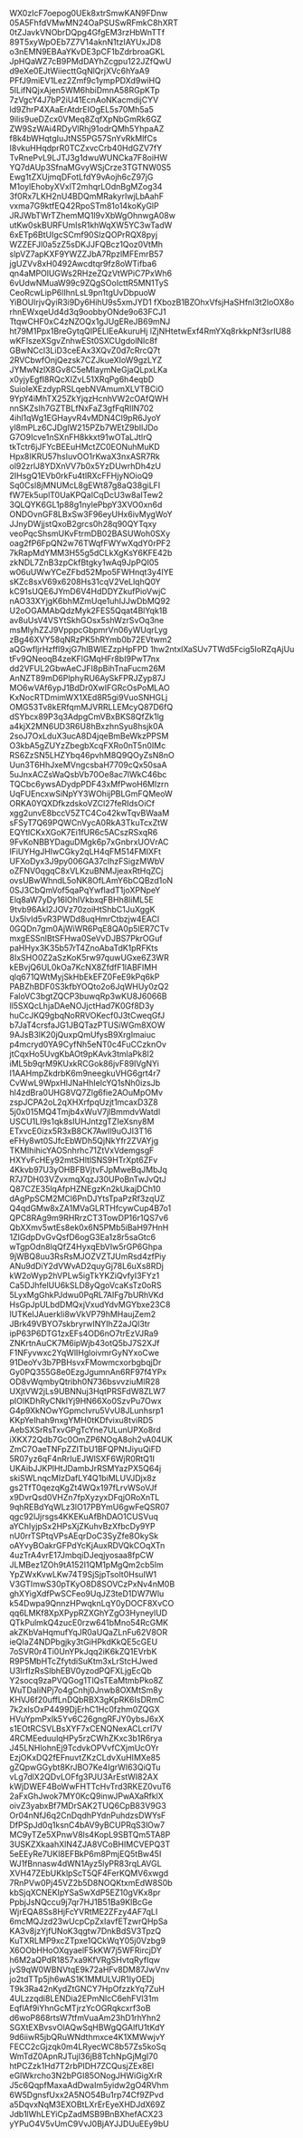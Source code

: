 WX0zIcF7oepog0UEk8xtrSmwKAN9FDnw
05A5FhfdVMwMN24OaPSUSwRFmkC8hXRT
0tZJavkVNObrDQpg4GfgEM3rzHbWnTTf
89T5xyWpOEb7Z7V14aknN1tzIAYUxJD8
o3nEMN9EBAaYKvDE3pCF1bZdrbroaGKL
JpHQaWZ7cB9PMdDAYhZcgpu122JZfQwU
d9eXe0EJtWiiecttGqNlQrjXVc6hYaA9
PFfJ9miEV1Lez2Zmf9c1ympPDXd9wiHQ
5ILifNQjxAjen5WM6hbiDmnA58RGpKTp
7zVgcY4J7bP2iU41EcnAoNKacmdijCYV
ld9ZhrP4XAaErAtdrEIOgEL5s70Mh5a5
9ilis9ueDZcx0VMeq8ZqfXpNbGmRk6GZ
ZW9SzWAi4RDyVlRhj91odrQMh5YhpaAZ
f8k4bWHqtgIuJtNS5PG57SnYvRkMlfCs
I8vkuHHqdprR0TCZxvcCrb40HdGZV7fY
TvRnePvL9LJTJ3g1dwuWUNCka7F8oiHW
YQ7dAUp3SfnaMGvyWSjCrze3TGTNW0S5
Ewg1tZXUjmqDFotLfdY9vAojh6cZ97jG
M1oylEhobyXVxlT2mhqrLOdnBgMZog34
3f0Rx7LKH2nU4BDQmMRakyrIwjLbAahF
vxma7G9ktfEQ42RpoSTm81o14koKyGlP
JRJWbTWrTZhemMQ1l9vXbWgOhnwgA08w
utKw0skBURFUmIsR1khWqXW5YC3wTadW
6xETp6BtUIgcSCmf90SlzQOPrRQX8pyj
WZZEFJl0a5zZ5sDKJJFQBcz1Qoz0VtMh
slpVZ7apKXF9YWZZJbA7RpzlMFEmrB57
jgUZVv8xH0492Awcdtqr9fz8oWTifba6
qn4aMPOlUGWs2RHzeZQzVtWPiC7PxWh6
6vUdwNMuaW99c9ZQgSOoIcttR5MN1TyS
CeoRcwLipP6lIhnLsL9pn1tgUvDbpuoW
YiBOUlrjvQyiR3i9Dy6HihU9s5xmJYD1
fXbozB1BZOhxVfsjHaSHfnl3t2loOX8o
rhnEWxqeUd4d3q9oobbyONde9o63FCJ1
TtqwCHF0xC4zNZOQx1gJUgEReJB69mNJ
ht79M1Ppx1BreGytqQIPELIEeAkuruHj
lZjNHtetwExf4RmYXq8rkkpNf3srIU88
wKFIszeXSgvZnhwESt0SXCUgdolNlc8f
GBwNCcl3LiD3ceEAx3XQvZ0d7cRrcQ7t
2RVCbwfOnjQezsk7CZJkueXIoW9gzLYZ
JYMwNzlX8Gv8C5eMIaymNeGjaQLpxLKa
x0yjyEgfI8RQcXIZvL51XRqPg6h4eqbD
SuioIeXEzdypRSLqebNVAmumXLVTBCiO
9YpY4iMhTX25ZkYjqzHcnhVW2cOAfQWH
nnSKZsIh7GZTBLfNxFaZ3gfFqRIlN702
4ihl1qWg1EGHayvR4vMDN4Cl9pR6JyoY
yl8mPLz6CJDglW215PZb7WEtZ9bIlJDo
G7O9Icve1nSXnFH8kkxt91wOTaLJtlrQ
tkTctr6jJFYcBEEuHMctZC0EONuhMuKD
Hpx8IKRU57hsIuvOO1rKwaX3nxASR7Rk
ol92zrlJ8YDXnVV7b0x5YzDUwrhDh4zU
2IHsgQ1EVb0rkFu4tlRXcFFHjyNOioQ9
Sq0Csl8jMNUMcL8gEWt87g8aQ38giLFI
fW7Ek5uplT0UaKPQaICqDcU3w8aITew2
3QLQYK6GL1p88g1nylePbpY3XVO0xn6d
ONDOvnGF8LBxSw3F96eyUHx6ivMygWoY
JJnyDWjjstQxoB2grcs0h28q90QYTqxy
veoPqcShsmUKvFtrmDB02BASUWoh0SXy
oag2fP6FpQN2w76TWqfFWYwXqdY0rPF2
7kRapMdYMM3H55g5dCLkXgKsY6KFE42b
zkNDL7ZnB3zpCkfBtgky1wAq9JpPQI05
w06uUWwYCeZFbd52Mpo5FWHnqt3y4lYE
sKZc8sxV69x6208Hs31cqV2VeLlqhQ0Y
kC91sUQE6JYmD6V4HdDDYZkufPioVwjC
nAO33XYjgK6bhMZmUqe1uhIJJwDbMQ92
U2oOGAMAbQdzMyk2FES5Qqat4BlYqk1B
av8uUsV4VSYtSkhGOsx5shWzrSvOq3ne
msMlyhZZJ9VpppcGbpmrVn06yWUqrLyg
zBg46XVY58qNRzPK5hRYmb0b72EVtwm2
aQGwfljrHzffl9xjG7hlBWlEZzpHpFPD
1hw2ntxlXaSUv7TWd5Fcig5loRZqAjUu
tFv9QNeoqB4zeKFlGMqHFr8bI9PwT7nx
dd2VFUL2GbwAeCJFI8pBihTnaFucm26M
AnNZT89mD6PlphyRU6AySkFPRJZyp87J
MO6wVAf6ypJ1BdDr0XwIFGRcOsPoMLAO
KxNocRTDmimWX1XEd8R5gi9VuoSNHGLj
OMG53Tv8kERfqmMJVRRLLEMcyQ87D6fQ
dSYbcx89P3q3AdpgCmVBxBKS8QfZk1lg
a4kjX2MN6UD3R6U8hBxzhnSyu8hsjk0A
2soJ7OxLduX3ucA8D4jqeBmBeWkzPPSM
O3kbA5gZUYzZbegbXcqFXRo0nT5n0IMc
RS6ZzSN5LHZYbq46pvhM8Q9QOyZsN8nO
Uun3T6HhJxeMVngcsbaH7709cQx50saA
5uJnxACZsWaQsbVb70Oe8ac7lWkC46bc
TQCbc6ywsADydpPDF43xMfPwoH6Mlzrn
UqFUEncxwSiNpYY3WOhijPBLGmFQMeoW
ORKA0YQXDfkzdskoVZCl27feRIdsOiCf
xgg2unvE8bccV5ZTC4Co42kwTqvBWaaM
sFSyT7Q69PQWCnVycA0RkA3TkuTcxZtW
EQYtlCKxXGoK7Ei1fUR6c5ACszRSxqR6
9FvKoNBBYDaguDMgk6p7xGnbrxUOVrAC
lFiUYHgJHIwCGky2qLH4qFM514FMIXFt
UFXoDyx3J9py006GA37cIhzFSigzMWbV
oZFNV0qgqC8xVLKzuBNMJjeaxRtHqZCj
ovsUBwWhndL5oNK8OfLAmY6bCQBzd1oN
0SJ3CbQmVof5qaPqYwfIadT1joXPNpeY
Elq8aW7yDy16lOhIVkbxqFBHh8liML5E
9tvb96Akl2JOVz70zoiHtShbC1JuXggK
Ux5lvId5vR3PWDd8uqHmrCtbzjw4EACl
0GQDn7gm0AjWiWR6PqE8QA0p5lER7CTv
mxgESSnlBtSFHwa0SeVvDJBS7PkrOGuf
paHHyx3K35b57rT4ZnoAbaTdK1pRFKts
8IxSHO0Z2aSzKoK5rw97quwUGxe6Z3WR
kEBvjQ6UL0kOa7KcNX8ZfdfF1lABFIMH
qlq671QWtMyjSkHbEkEFZ0FeE9kPq6kP
PABZhBDF0S3kfbYOQto2o6JqWHUy0zQ2
FaloVC3bgtZQCP3buwqRp3wKU8J6066B
ll5SXQcLhjaDAeNOJjctHad7K0Gf8D3y
huCcJKQ9gbqNoRRVOKecf0J3tCweqGfJ
b7JaT4crsfaJG1JBQTazPTUSiWGm8XOW
9AJsB3lK20jQuxpQmUfysB9XrgImaiuc
p4mcryd0YA9CyfNh5eNT0c4FuCCzknOv
jtCqxHo5UvgKbAOt9pKAvk3tmlaPk8I2
iML5b9qrM9KUxkRCGok86jvF89IVgNYi
I1AAHmpZkdrbK6m9neegkuVHG6grt4r7
CvWwL9WpxHIJNaHhIeIcYQ1sNh0izsJb
hl4zdBra0UHG8VQ7Zlg6fie2AOuMpOMv
zspJCPA2oL2qXHXrfpqUzjt1mcaxD3Z8
5j0x015MQ4Tmjb4xWuV7jlBmmdvWatdl
USCU1LI9s1qk8sIUHJntzgTZIeXsny8M
ETxvcE0izx5R3xB8CK7AwIl9uOJI3T16
eFHy8wt0SJfcEbWDh5QjNkYfr2ZVAYjg
TKMIhihicYAOSnhrhc71ZtVxVdemgsgF
HXYvFcHEy92mtSHltlSNS9HTrXpt6ZFv
4Kkvb97U3yOHBFBVjtvFJpMweBqJMbJq
R7J7DH03VZvxmqXqzJ30UPoBnTwJvQtJ
Q87CZE35lqAfpHZNEgzKn2kUkajDCh10
dAgPpSCM2MCl6PnDJYtsTpaPzRf3zqUZ
Q4qdGMw8xZA1MVaGLRTHfcywCup4B7o1
QPC8RAg9m9RHRrzCT3TowDP16r1QS7v6
QbXXmv5wtEs8ek0x6N5PMb5iBaH97HnH
1ZIGdpDvGvQsfD6ogG3Ea1z8r5saGtc6
wTgpOdn8lqQfZ4HyxqEbVIw5rGP6Ghpa
9jWBQ8uu3RsRsMJOZVZTJUmRsd4zfPiy
ANu9dDiY2dVWvAD2quyGj78L6uXs8RDj
kW2oWyp2hVPLw5igTkYKZiQvfyI3FYz1
Ca5DJhfelUU6kSLD8yQgoVcaKsTz0oRS
5LyxMgGhkPJdwu0PqRL7AIFg7bURhVKd
HsGpJpULbdDMQxjVxudYdvMGYbxe23C8
lUTKeIJAuerkli8wVkVP79hMHaujZem2
JBrk49VBYO7skbryrwINYIhZ2aJQl3tr
ipP63P6DTG1zxEFs4OD6nO7trEzVJRa9
ZNKrtnAuCK7M6ipWjb43otQ5bJ7S2XJf
F1NFyvwxc2YqWlIHgloivmrGyNYxoCwe
91DeoYv3b7PBHsvxFMowmcxorbgbqjDr
Gy0PQ355G8e0EzgJgumnAn6RF97f4YPx
OD8vWqmbyQtribh0N736bsvvziuMlR28
UXjtVW2jLs9UBNNuj3HqtPRSFdW8ZLW7
pIOlKDhRyCNkIYj9HN66Xo0SzvPu7Owx
G4p9XkNOwYGpmcIvru5VvU8JLunhsrp1
KKpYeIhah9nxgYMH0tKDfvixu8tviRD5
AebSXSrRsTxvGPgTcYne7ULunUPXo8rd
iXKX72Qdb7Gc0OmZP6NOqA8oh2vA04UK
ZmC7OaeTNFpZZITbU1BFQPNtJiyuQiFD
5R07yz6qF4nRrIuEJWlSXF6WjR0RtQ1I
UKAibJJKPlHtJDambJrRSMYazPX5Q64j
skiSWLnqcMIzDafLY4Q1biMLUVJDjx8z
gs2TfT0qezqKgZt4WQx197fLrvWSoVJf
x9DvrQsd0VHZn7fpXyzyxDFqjORoXnTL
9qhREBdYqWLz3lO17PBYmU6gwFeQSR07
qgc92lJjrsgs4KKEKuAfBhDAO1CUSVuq
aYChIyjpSx2HPsXjZKuhvBzXfbcDy9YP
nU0rrTSPtqVPsAEqrDoC3SyZfe8OkySk
oAYvyBOakrGFPdYcKjAuxRDVQkCOqXTn
4uzTrA4vrE17JmbqiDJeqjyosaa8fpCW
JLMBez1ZOh9tA152I1QM1pMgQm2cb5Im
YpZWxKvwLKw74T9SjSjpTsolt0HsuIW1
V3GTImwS30pTKyO8D8SOVCzPxNv4nM0B
ghXYigXdfPwSCFeo9UqJZ3teD1DW7Wlu
k54Dwpa9QnnzHPwqknLqY0yDOCF8XvCO
qq6LMKf8XpXPypRZXGhYZgO3HyneylUD
QTkPulmkQ4zucE0rzw641bMno54RcGMK
akZKbVaHqmufYqJR0aUQaZLnFu62V8OR
ieQIaZ4NDPbgjky3tGiHPkdKkQE5cGEU
7oSVR0r4Ti0UnYPkJqq2iK6kZQ1EVrbK
R9P5MbHTcZfytdiSuKtm3xLrStcHJwed
U3lrfIzRsSlbhEBV0yzodPQFXLjgEcQb
Y2socq9zaPVQGog1TlQsTEaMtmbPko8Z
WuTDaIiNPj7o4gCnhj0Jnwb8OXMtSm8y
KHVJ6f20uffLnDQbRBX3gKpRK6IsDRmC
7k2xIsOxP4499DjErhC1Hc0fzhm0ZQGX
HVuYpmPxIk5Yv6C26gngRFJY0ybsJ6xX
s1EOtRCSVLBsXYF7xCENQNexACLcrI7V
4RCMEeduulqHPy5rzCWhZKxc3b1R6rya
J45LNHlohnEj9TcdvkOPVvfCXjmUcOYr
EzjOKxDQ2fEFnuvtZKzCLdvXuHIMXe85
gZQpwGGybt8KrJBO7Ke4IgrWI63QiQTu
vLg7dlX2QDvLOFfg3PJU3ArEstWI82AX
kWjDWEF4BoWwFHTTcHvTrd3RKEZ0vuT6
2aFxGhJwok7MY0KcQ9inwJPwAXaRfklX
oivZ3yabxBf7MDrSAK2TUQ6CpB83V9G3
Or04nNfJ6q2CnDqdhPYdnPuhdzsDWYsF
DfPSpJd0q1ksnC4bAV9yBCUPRqS3lOw7
MC9yTZe5XPnwV8ls4KopL9SBTQm5TA8P
3USKZXkaahXlN4ZJA8VCoBHIMCVEPQ3T
5eEEyRe7UKl8EFBkP6m8PmjEQ5tBw45I
WJ1fBnnasw4dWN1Ayz5lyPR83rqLAVGL
XVH47ZEbUKklpScT5QF4FerKQMV6xwgd
7RnPVw0Pj45VZ2b5D8NOQKtxmEdW8S0b
kbSjqXCNEKIpYSaSwXdP5EZ10gVKx8pr
PpbjJsNQccu9j7qr7HJ1B51Ba9KlBcGe
WjrEQA8Ss8HjFcYVRtME2ZFzy4AF7qLI
6mcMQJzd23wUcpCpZxIavfETzwrQHpSa
KA3v8jzYjfUNoK3qgtw7DnkBdSV3TpzQ
KuTXRLMP9xcZTpxe1QCkWqY05j0Vzbg9
X6OObHHoOXqyaelF5kKW7j5WFRircjDY
h6M2aQPdR1857xa9KfVRgSHvtqRyfIqw
jvS9qW0WBNVtqE9k72aHFv8DM87JwVnv
jo2tdTTp5jh6wAS1K1MMULVJR1IyOEDj
T9k3Ra42nKydZtGNCY7HpOfzzkYq7ZuH
4ULzzqdi8LENDia2EPmNlcC6ehFVl31m
EqflAf9iYhnGcMTjrzYcOGRqkcxrf3oB
d6woP868rtsW7tfmVuaAm23hD1rhYhn2
SGXtEXBvsvOlAQwSqHBWgQGAlfU1tKdY
9d6iiwR5jbQRuWNdthmxce4K1XMWwjvY
FECC2cGjzqk0m4LRyecWC8b57Zs5koSq
WmTdZ0ApnRJTujl36jB8TchNpGjMgI70
htPCZzk1Hd7T2rbPIDH7ZCQusjZEx8El
eGlWkrcho3N2bPGI85ONogJHWiGigXrR
J5c6QqpfMaxaAdDwaIm5yidw2gO4RVhm
6W5DgnsfUxx2A5NO54Bu1rp74Cf9ZPvd
a5DqvxNqM3EXOBtLXrErEyeXHDJdX69Z
Jdb1lWhLEYiCpZadMSB9BnBXhefACX23
yYPuO4V5vUmC9VvJ0BjAYJJDUuEEy9bU
